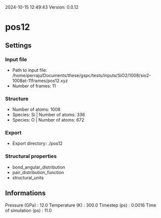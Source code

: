 2024-10-15 12:49:43
Version: 0.0.12
# pos12
## Settings
### Input file
- Path to input file: /home/perraju/Documents/these/gspc/tests/inputs/SiO2/1008/sio2-1008at-11frames/pos12.xyz
- Number of frames: 11
### Structure
- Number of atoms: 1008
- Species: Si | Number of atoms: 336
- Species: O | Number of atoms: 672
### Export
- Export directory: ./pos12
### Structural properties
- bond_angular_distribution
- pair_distribution_function
- structural_units
## Informations
Pressure (GPa) : 12.0
Temperature (K) : 300.0
Timestep (ps) : 0.0016
Time of simulation (ps) : 11.0
